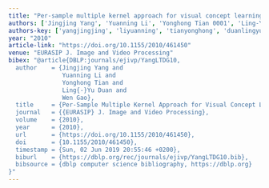 ```yaml
---
title: "Per-sample multiple kernel approach for visual concept learning"
authors: ['Jingjing Yang', 'Yuanning Li', 'Yonghong Tian 0001', 'Ling-Yu Duan', 'Wen Gao 0001']
authors-key: ['yangjingjing', 'liyuanning', 'tianyonghong', 'duanlingyu', 'gaowen']
year: "2010"
article-link: "https://doi.org/10.1155/2010/461450"
venue: "EURASIP J. Image and Video Processing"
bibex: "@article{DBLP:journals/ejivp/YangLTDG10,
  author    = {Jingjing Yang and
               Yuanning Li and
               Yonghong Tian and
               Ling{-}Yu Duan and
               Wen Gao},
  title     = {Per-Sample Multiple Kernel Approach for Visual Concept Learning},
  journal   = {{EURASIP} J. Image and Video Processing},
  volume    = {2010},
  year      = {2010},
  url       = {https://doi.org/10.1155/2010/461450},
  doi       = {10.1155/2010/461450},
  timestamp = {Sun, 02 Jun 2019 20:55:46 +0200},
  biburl    = {https://dblp.org/rec/journals/ejivp/YangLTDG10.bib},
  bibsource = {dblp computer science bibliography, https://dblp.org}
}"
---
```

